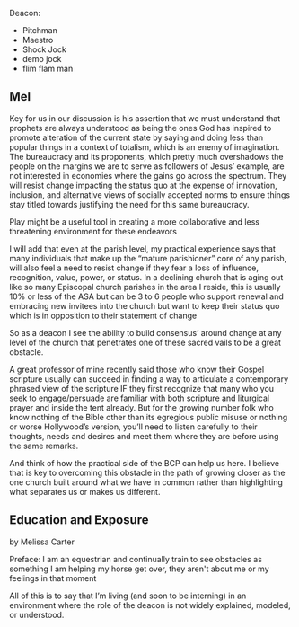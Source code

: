 
Deacon:

* Pitchman
* Maestro
* Shock Jock
* demo jock
* flim flam man


## Mel

Key for us in our discussion is his assertion that we must understand that prophets are always understood as being the ones God has inspired to promote alteration of the current state by saying and doing less than popular things in a context of totalism, which is an enemy of imagination.  The bureaucracy and its proponents, which pretty much overshadows the people on the margins we are to serve as followers of Jesus’ example, are not interested in economies where the gains go across the spectrum.  They will resist change impacting the status quo at the expense of innovation, inclusion, and alternative views of socially accepted norms to ensure things stay titled towards justifying the need for this same bureaucracy.

Play might be a useful tool in creating a more collaborative and less threatening environment for these endeavors

I will add that even at the parish level, my practical experience says that many individuals that make up the “mature parishioner” core of any parish, will also feel a need to resist change if they fear a loss of influence, recognition, value, power, or status.  In a declining church that is aging out like so many Episcopal church parishes in the area I reside, this is usually 10% or less of the ASA but can be 3 to 6 people who support renewal and embracing new invitees into the church but want to keep their status quo which is in opposition to their statement of change

So as a deacon I see the ability to build consensus’ around change at any level of the church that penetrates one of these sacred vails to be a great obstacle.

A great professor of mine recently said those who know their Gospel scripture usually can succeed in finding a way to articulate a contemporary phrased view of the scripture IF they first recognize that many who you seek to engage/persuade are familiar with both scripture and liturgical prayer and inside the tent already.  But for the growing number folk who know nothing of the Bible other than its egregious public misuse or nothing or worse Hollywood’s version, you’ll need to listen carefully to their thoughts, needs and desires and meet them where they are before using the same remarks.


And think of how the practical side of the BCP can help us here.  I believe that is key to overcoming this obstacle in the path of growing closer as the one church built around what we have in common rather than highlighting what separates us or makes us different.


## Education and Exposure
by Melissa Carter

Preface: I am an equestrian and continually train to see obstacles as something I am helping my horse get over, they aren't about me or my feelings in that moment


All of this is to say that I’m living (and soon to be interning) in an environment where the role of the deacon is not widely explained, modeled, or understood.
